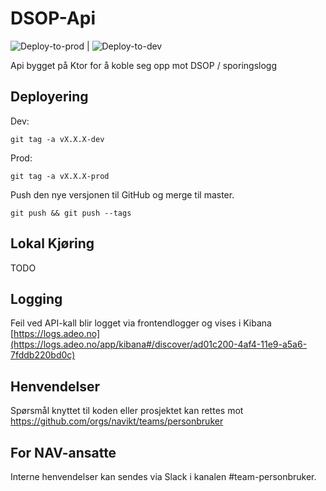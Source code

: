 # DSOP-Api

![Deploy-to-prod](https://github.com/navikt/dsop-api/workflows/Deploy-to-prod/badge.svg) | ![Deploy-to-dev](https://github.com/navikt/dsop-api/workflows/Deploy-to-dev/badge.svg)

Api bygget på Ktor for å koble seg opp mot DSOP / sporingslogg 

## Deployering

Dev:
```
git tag -a vX.X.X-dev
```

Prod:
```
git tag -a vX.X.X-prod
```

Push den nye versjonen til GitHub og merge til master.
```
git push && git push --tags
```

## Lokal Kjøring

TODO

## Logging

Feil ved API-kall blir logget via frontendlogger og vises i Kibana<br>
[https://logs.adeo.no](https://logs.adeo.no/app/kibana#/discover/ad01c200-4af4-11e9-a5a6-7fddb220bd0c)

## Henvendelser

Spørsmål knyttet til koden eller prosjektet kan rettes mot https://github.com/orgs/navikt/teams/personbruker

## For NAV-ansatte

Interne henvendelser kan sendes via Slack i kanalen #team-personbruker.
